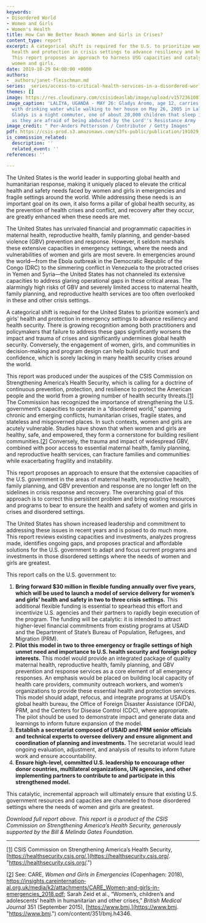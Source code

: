 ```yaml
---
keywords:
- Disordered World
- Women and Girls
- Women's Health
title: How Can We Better Reach Women and Girls in Crises?
content_type: report
excerpt: A categorical shift is required for the U.S. to prioritize women’s and girls’
  health and protection in crisis settings to advance resiliency and health security.
  This report proposes an approach to harness USG capacities and catalyze action for
  women and girls.
date: 2019-10-29 04:00:00 +0000
authors:
- _authors/janet-fleischman.md
series: _series/access-to-critical-health-services-in-a-disordered-world.md
themes: []
image: https://res.cloudinary.com/csisideaslab/image/upload/v1572361087/health-commission/Women_s_Health_Security_Report_vbjyf2.jpg
image_caption: 'LALIYA, UGANDA - MAY 26: Gladys Aromo, age 12, carries a container
  with drinking water while walking to her house on May 26, 2005 in Laliya, Uganda.
  Gladys is a night commuter, one of about 20,000 children that sleep in Gulu town,
  as they are afraid of being abducted by the Lord''s Resistance Army (LRA). '
image_credit: " Per-Anders Pettersson / Contributor / Getty Images"
pdf: https://csis-prod.s3.amazonaws.com/s3fs-public/publication/191029_WomenGirlsCrisis.pdf
is_commission_related:
  description: ''
  related_event: ''
references: ''

---
```

The United States is the world leader in supporting global health and humanitarian response, making it uniquely placed to elevate the critical health and safety needs faced by women and girls in emergencies and fragile settings around the world. While addressing these needs is an important goal on its own, it also forms a pillar of global health security, as the preven­tion of health crises and conflict, and recovery after they occur, are greatly enhanced when these needs are met.

The United States has unrivaled financial and pro­grammatic capacities in maternal health, reproductive health, family planning, and gender-based violence (GBV) prevention and response. However, it seldom marshals these extensive capacities in emergency settings, where the needs and vulnerabilities of women and girls are most severe. In emergencies around the world—from the Ebola outbreak in the Democratic Republic of the Congo (DRC) to the simmering conflict in Venezuela to the protracted crises in Yemen and Syria—the United States has not channeled its exten­sive capacities to address glaring operational gaps in these critical areas. The alarmingly high risks of GBV and severely limited access to maternal health, family planning, and reproductive health services are too often overlooked in these and other crisis settings.

A categorical shift is required for the United States to prioritize women’s and girls’ health and protection in emergency settings to advance resiliency and health security. There is growing recognition among both practitioners and policymakers that failure to address these gaps significantly worsens the impact and trauma of crises and significantly undermines global health security. Conversely, the engagement of wom­en, girls, and communities in decision-making and program design can help build public trust and confidence, which is sorely lacking in many health security crises around the world.

This report was produced under the auspices of the CSIS Commission on Strengthening America’s Health Security, which is calling for a doctrine of continuous prevention, protection, and resilience to protect the American people and the world from a growing number of health security threats.[\[1\]](#_ftn1) The Commission has recog­nized the importance of strengthening the U.S. govern­ment’s capacities to operate in a “disordered world,” spanning chronic and emerging conflicts, humanitarian crises, fragile states, and stateless and misgoverned places. In such contexts, women and girls are acutely vulnerable. Studies have shown that when women and girls are healthy, safe, and empowered, they form a cornerstone for building resilient communities.[\[2\]](#_ftn2) Con­versely, the trauma and impact of widespread GBV, combined with poor access to essential maternal health, family planning, and reproductive health services, can fracture families and communities while exacerbating fragility and instability.

This report proposes an approach to ensure that the extensive capacities of the U.S. government in the areas of maternal health, reproductive health, family plan­ning, and GBV prevention and response are no longer left on the sidelines in crisis response and recovery. The overarching goal of this approach is to correct this persistent problem and bring existing resources and programs to bear to ensure the health and safety of women and girls in crises and disordered settings.

The United States has shown increased leadership and commitment to addressing these issues in recent years and is poised to do much more. This report reviews existing capacities and investments, analyzes progress made, identifies ongoing gaps, and proposes practical and affordable solutions for the U.S. government to adapt and focus current programs and investments in those disordered settings where the needs of women and girls are greatest.

This report calls on the U.S. government to:

1.  **Bring forward $30 million in flexible fund­ing annually over five years, which will be used to launch a model of service delivery for wom­en’s and girls’ health and safety in two to three crisis settings.** This additional flexible funding is essential to spearhead this effort and incentivize U.S. agencies and their partners to rapidly begin execution of the program. The funding will be catalytic: it is intended to attract higher-level financial commitments from existing programs at USAID and the Department of State’s Bureau of Population, Refugees, and Migra­tion (PRM).
2. **Pilot this model in two to three emergency or fragile settings of high unmet need and importance to U.S. health security and foreign policy interests.** This model would provide an integrated package of quality maternal health, repro­ductive health, family planning, and GBV prevention and response services as a core element of all emer­gency responses. An emphasis would be placed on building local capacity of health care providers, community outreach workers, and women’s organiza­tions to provide these essential health and protection services. This model should adapt, refocus, and integrate programs at USAID’s global health bureau, the Office of Foreign Disaster Assistance (OFDA), PRM, and the Centers for Disease Control (CDC), where appropriate. The pilot should be used to demon­strate impact and generate data and learnings to inform future expansion of the model.
3. **Establish a secretariat composed of USAID and PRM senior officials and technical experts to oversee delivery and ensure alignment and coordination of planning and investments.** The secretariat would lead ongoing evaluation, adjustment, and analysis of results to inform future work and ensure accountability.
4. **Ensure high-level, committed U.S. leader­ship to encourage other donor countries, multilateral organizations, UN agencies, and other implementing partners to contribute to and participate in this strengthened model.**

This catalytic, incremental approach will ultimately ensure that existing U.S. government resources and capacities are channeled to those disordered settings where the needs of women and girls are greatest.

_Download full report above. This report is a product of the CSIS Commission on Strengthening America’s Health Security, generously supported by the Bill & Melinda Gates Foundation._

***

[\[1\]](#_ftnref1) CSIS Commission on Strengthening America’s Health Security, [https://healthsecurity.csis.org/.](https://healthsecurity.csis.org/. "https://healthsecurity.csis.org/.")

[\[2\]](#_ftnref2) See: CARE, _Women and Girls in Emergencies_ (Copenhagen: 2018), https://insights.careinternation­al.org.uk/media/k2/attachments/CARE_Women-and-girls-in-emergencies_2018.pdf; Sarah Zeid et al., “Women’s, children’s and adolescents’ health in humanitarian and other crises,” _British Medical Journal_ 351 (September 2015), [https://www.bmj.](https://www.bmj. "https://www.bmj.") com/content/351/bmj.h4346.